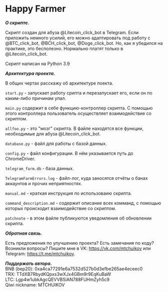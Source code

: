 # Happy Farmer #

***О скрипте.***   

Скрипт создан для абуза @Litecoin_click_bot в Telegram. Если приложить немного усилий, его можно адаптировать под работу с @BTC_click_bot, @BCH_click_bot, @Doge_click_bot.   Но, как я убедился на практике, это бесполезно. Нормально платят только в @Litecoin_click_bot.   
 
Скрипт написан на Python 3.9
  
***Архитектура проекта.***  

В общих чертах расскажу об архитектуре поекта.   

```start.py``` - запускает работу срипта и перезапускает его, если он по  каким-либо причинам упал.  

```main.py``` содержит в себе функцию-контроллер скрипта. С помощью этого контроллера пользователь осуществляет взаимодействие со скриптом.

```allfoo.py``` - это "мозг" скрипта. В файле находятся все функции, необходимые для абуза @Litecoin_click_bot.  

```database.py``` - файл для работы с базой данных.  

```config.py``` - файл конфигурации. В нём указывается путь до ChromeDriver.  

```telegram_farm.db``` - база данных.  

```TelegramFarmErrors.log``` - файл-лог, куда заносятся отчёты о банах аккаунтов и прочих неприятностях.

```manual.md``` - краткая инструкция по использоваию скрипта.

```command_description.md``` - содержит описание всех комманд, с помощью которых происходит взаимодействие со скриптом.

```patchnote``` - в этом файле публикуются уведомления об обновлении скрипта.
  
  
***Обратная связь.***   

Есть предложения по улучшению проекта? Есть замечания по коду? Возникли вопросы? Пишите мне в   VK: https://vk.com/mtchuikov или Telegram: https://t.me/mtchuikov.  
  
  
***Поддержать автора.***  
BNB (bep20): 0xa4ca77291e6a7532d527b0d3efbe265ae4eceec0  
TRX: TTdXB7RbydKQpxs3wXJx4GBm9r9EqKuBaW  
LTC: Lgp4w1ubkAgcQEVVBSiAN788FUHmZyh5c9  
Qiwi nickname: MTCHUIKOV
